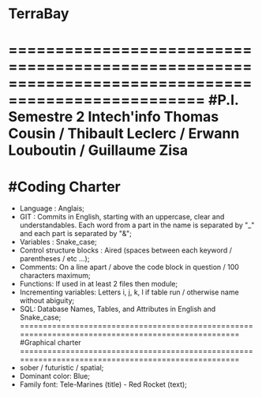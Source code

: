 # TerraBay
===================================================================================================
#P.I. Semestre 2 Intech'info Thomas Cousin / Thibault Leclerc / Erwann Louboutin / Guillaume Zisa
===================================================================================================
#Coding Charter
===================================================================================================
- Language : Anglais;
- GIT : Commits in English, starting with an uppercase, clear and understandables. Each word from a part in the name is separated by "_" and each part is separated by "&";
- Variables : Snake_case;
- Control structure blocks : Aired (spaces between each keyword / parentheses / etc ...);
- Comments: On a line apart / above the code block in question / 100 characters maximum;
- Functions: If used in at least 2 files then module;
- Incrementing variables: Letters i, j, k, l if table run / otherwise name without abiguity;
- SQL: Database Names, Tables, and Attributes in English and Snake_case;
===================================================================================================
#Graphical charter
===================================================================================================
- sober / futuristic / spatial;
- Dominant color: Blue;
- Family font: Tele-Marines (title) - Red Rocket (text);